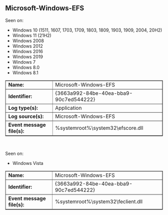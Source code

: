 ## Microsoft-Windows-EFS

Seen on:
* Windows 10 (1511, 1607, 1703, 1709, 1803, 1809, 1903, 1909, 2004, 20H2)
* Windows 11 (21H2)
* Windows 2008
* Windows 2012
* Windows 2016
* Windows 2019
* Windows 7
* Windows 8.0
* Windows 8.1

<table border="1" class="docutils">
  <tbody>
    <tr>
      <td><b>Name:</b></td>
      <td>Microsoft-Windows-EFS</td>
    </tr>
    <tr>
      <td><b>Identifier:</b></td>
      <td>{3663a992-84be-40ea-bba9-90c7ed544222}</td>
    </tr>
    <tr>
      <td><b>Log type(s):</b></td>
      <td>Application</td>
    </tr>
    <tr>
      <td><b>Log source(s):</b></td>
      <td>Microsoft-Windows-EFS</td>
    </tr>
    <tr>
      <td><b>Event message file(s):</b></td>
      <td>%systemroot%\system32\efscore.dll</td>
    </tr>
  </tbody>
</table>

&nbsp;

Seen on:
* Windows Vista

<table border="1" class="docutils">
  <tbody>
    <tr>
      <td><b>Name:</b></td>
      <td>Microsoft-Windows-EFS</td>
    </tr>
    <tr>
      <td><b>Identifier:</b></td>
      <td>{3663a992-84be-40ea-bba9-90c7ed544222}</td>
    </tr>
    <tr>
      <td><b>Event message file(s):</b></td>
      <td>%systemroot%\system32\feclient.dll</td>
    </tr>
  </tbody>
</table>

&nbsp;

